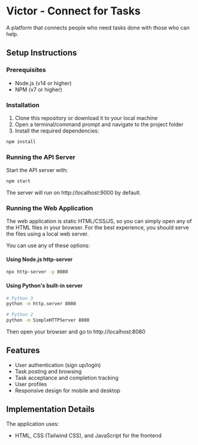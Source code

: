 # Victor - Connect for Tasks

A platform that connects people who need tasks done with those who can help.

## Setup Instructions

### Prerequisites
- Node.js (v14 or higher)
- NPM (v7 or higher)

### Installation

1. Clone this repository or download it to your local machine
2. Open a terminal/command prompt and navigate to the project folder
3. Install the required dependencies:

```bash
npm install
```

### Running the API Server

Start the API server with:

```bash
npm start
```

The server will run on http://localhost:9000 by default.

### Running the Web Application

The web application is static HTML/CSS/JS, so you can simply open any of the HTML files in your browser. For the best experience, you should serve the files using a local web server.

You can use any of these options:

#### Using Node.js http-server
```bash
npx http-server -p 8080
```

#### Using Python's built-in server
```bash
# Python 3
python -m http.server 8080

# Python 2
python -m SimpleHTTPServer 8080
```

Then open your browser and go to http://localhost:8080

## Features

- User authentication (sign up/login)
- Task posting and browsing
- Task acceptance and completion tracking
- User profiles
- Responsive design for mobile and desktop

## Implementation Details

The application uses:

- HTML, CSS (Tailwind CSS), and JavaScript for the frontend